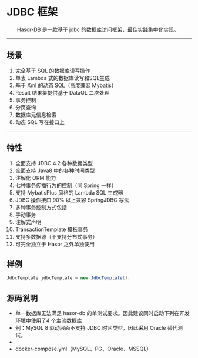 # JDBC 框架

&emsp;&emsp;Hasor-DB 是一款基于 jdbc 的数据库访问框架，最佳实践集中化实现。

----------
## 场景
01. 完全基于 SQL 的数据库读写操作
02. 单表 Lambda 式的数据库读写和SQL生成
04. 基于 Xml 的动态 SQL（高度兼容 Mybatis）
05. Result 结果集提供基于 DataQL 二次处理
05. 事务控制
05. 分页查询
06. 数据库元信息检索
08. 动态 SQL 写在接口上

----------
## 特性
01. 全面支持 JDBC 4.2 各种数据类型
02. 全面支持 Java8 中的各种时间类型
03. 注解化 ORM 能力
04. 七种事务传播行为的控制（同 Spring 一样）
05. 支持 MybatisPlus 风格的 Lambda SQL 生成器
06. JDBC 操作接口 90% 以上兼容 SpringJDBC 写法
07. 多种事务控制方式包括
08. 手动事务
09. 注解式声明
10. TransactionTemplate 模板事务
11. 支持多数据源（不支持分布式事务）
12. 可完全独立于 Hasor 之外单独使用

## 样例

```java
JdbcTemplate jdbcTemplate = new JdbcTemplate();
```

## 源码说明

- 单一数据库无法满足 hasor-db 的单测试要求。因此建议同时启动下列在开发环境中使用了4 个主流数据库
- 例：MySQL 8 驱动层面不支持 JDBC 时区类型，因此采用 Oracle 替代测试。
- 
- docker-compose.yml（MySQL、PG、Oracle、MSSQL）
